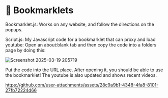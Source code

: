 # 🔖 Bookmarklets

Bookmarklet.js:
Works on any website, and follow the directions on the popups.

Script.js:
My Javascript code for a bookmarklet that can proxy and load youtube:
Open an about:blank tab and then copy the code into a folders page by doing this:

![Screenshot 2025-03-19 205719](https://github.com/user-attachments/assets/9cc33dbf-8d54-4781-a26e-dde05cd30375)

Put the code into the URL place.
After opening it, you should be able to use the bookmarklet!
The youtube is also updated and shows recent videos.


https://github.com/user-attachments/assets/28c9a9b1-4348-4fa8-8101-27fb72224d66





